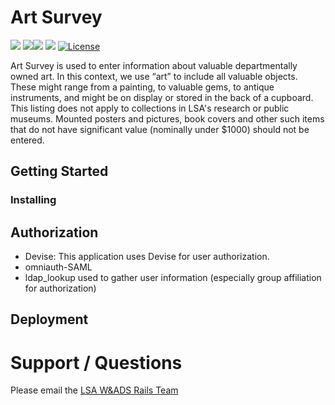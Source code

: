 # Art Survey
![](https://img.shields.io/badge/Ruby%20Version-3.1.2-red) ![](https://img.shields.io/badge/Rails%20Version-7.0.4-red)![](https://img.shields.io/badge/Ruby%20Version-3.1.2-red) ![](https://img.shields.io/badge/Postgresql%20Version-14.4-red)
[![License](https://img.shields.io/badge/license-MIT-blue.svg)](https://opensource.org/licenses/MIT)

Art Survey is used to enter information about valuable departmentally owned art. In this context, we use “art” to include all valuable objects. These might range from a painting, to valuable gems, to antique instruments, and might be on display or stored in the back of a cupboard. 
This listing does not apply to collections in LSA's research or public museums. Mounted posters and pictures, book covers and other such items that do not have significant value (nominally under $1000) should not be entered.

## Getting Started

### Installing

  ## Authorization
  - Devise:  This application uses Devise for user authorization.
  - omniauth-SAML
  - ldap_lookup used to gather user information (especially group affiliation for authorization)


## Deployment

# Support / Questions
  Please email the [LSA W&ADS Rails Team](mailto:lsa-was-rails-devs@umich.edu)